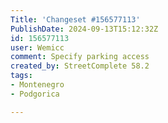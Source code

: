 ```yaml
---
Title: 'Changeset #156577113'
PublishDate: 2024-09-13T15:12:32Z
id: 156577113
user: Wemicc
comment: Specify parking access
created_by: StreetComplete 58.2
tags:
- Montenegro
- Podgorica

---
```


